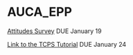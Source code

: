 # AUCA_EPP

[Attitudes Survey](https://docs.google.com/forms/d/e/1FAIpQLSd3Qq5vsUaiCYpvQ_nO2M0AihVz0I4EyPFO1j5VQ96fwe_QKg/viewform) DUE January 19

[Link to the TCPS Tutorial](http://www.pre.ethics.gc.ca/eng/education/tutorial-didacticiel/) DUE January 24 
